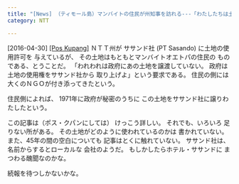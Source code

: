 ```yaml
---
title: "[News] （ティモール島）マンバイトの住民が州知事を訪れる---「わたしたちは土地を譲渡した覚えはない」 "
category: NTT

---
```


[2016-04-30] [[Pos Kupang]](http://dlvr.it/LBYlMr)  ＮＴＴ州が
ササンド社 (PT Sasando) に土地の使用許可を
与えているが、
その土地はもともとマンバイトオエトパの住民の
ものである、とうことだ。
「われわれは政府にあの土地を譲渡していない。
政府は土地の使用権をササンド社から
取り上げよ」という要求である。
住民の側には大くのＮＧＯが付き添ってきたという。

 住民側によれば、
1971年に政府が秘密のうちに
この土地をササンド社に譲りわたしたという。

 この記事は（ポス・クパンにしては）
けっこう詳しい。
それでも、いろいろ
足りない所がある。
その土地がどのように使われているのかは
書かれていない。
また、45年の間の空白についても
記事はとくに触れていない。
ササンド社は、名前からするとローカルな
会社のようだ。
もしかしたらホテル・ササンドに
まつわる醜聞なのかな。

 続報を待つしかないかな。

